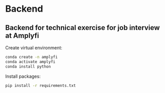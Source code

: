 # Backend
## Backend for technical exercise for job interview at Amplyfi



Create virtual environment:

```bash
conda create -n amplyfi
conda activate amplyfi
conda install python
```



Install packages:

```bash
pip install -r requirements.txt
```

